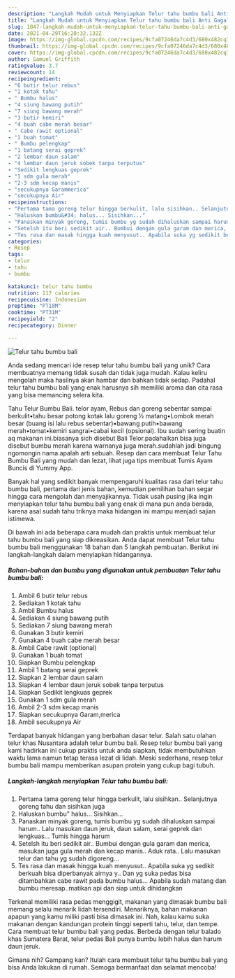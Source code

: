 ```yaml
---
description: "Langkah Mudah untuk Menyiapkan Telur tahu bumbu bali Anti Gagal"
title: "Langkah Mudah untuk Menyiapkan Telur tahu bumbu bali Anti Gagal"
slug: 1847-langkah-mudah-untuk-menyiapkan-telur-tahu-bumbu-bali-anti-gagal
date: 2021-04-29T16:20:32.132Z
image: https://img-global.cpcdn.com/recipes/9cfa07246da7c4d3/680x482cq70/telur-tahu-bumbu-bali-foto-resep-utama.jpg
thumbnail: https://img-global.cpcdn.com/recipes/9cfa07246da7c4d3/680x482cq70/telur-tahu-bumbu-bali-foto-resep-utama.jpg
cover: https://img-global.cpcdn.com/recipes/9cfa07246da7c4d3/680x482cq70/telur-tahu-bumbu-bali-foto-resep-utama.jpg
author: Samuel Griffith
ratingvalue: 3.7
reviewcount: 14
recipeingredient:
- "6 butir telur rebus"
- "1 kotak tahu"
- " Bumbu halus"
- "4 siung bawang putih"
- "7 siung bawang merah"
- "3 butir kemiri"
- "4 buah cabe merah besar"
- " Cabe rawit optional"
- "1 buah tomat"
- " Bumbu pelengkap"
- "1 batang serai geprek"
- "2 lembar daun salam"
- "4 lembar daun jeruk sobek tanpa terputus"
- "Sedikit lengkuas geprek"
- "1 sdm gula merah"
- "2-3 sdm kecap manis"
- "secukupnya Garammerica"
- "secukupnya Air"
recipeinstructions:
- "Pertama tama goreng telur hingga berkulit, lalu sisihkan.. Selanjutnya goreng tahu dan sisihkan juga"
- "Haluskan bumbu&#34; halus... Sisihkan..."
- "Panaskan minyak goreng, tumis bumbu yg sudah dihaluskan sampai harum.. Lalu masukan daun jeruk, daun salam, serai geprek dan lengkuas... Tumis hingga harum"
- "Setelsh itu beri sedikit air.. Bumbui dengan gula garam dan merica, masukan juga gula merah dan kecap manis.. Aduk rata.. Lalu masukan telur dan tahu yg sudah digoreng..."
- "Tes rasa dan masak hingga kuah menyusut.. Apabila suka yg sedikit berkuah bisa diperbanyak airnya y.. Dan yg suka pedas bisa ditambahkan cabe rawit pada bumbu halus... Apabila sudah matang dan bumbu meresap..matikan api dan siap untuk dihidangkan"
categories:
- Resep
tags:
- telur
- tahu
- bumbu

katakunci: telur tahu bumbu 
nutrition: 117 calories
recipecuisine: Indonesian
preptime: "PT18M"
cooktime: "PT31M"
recipeyield: "2"
recipecategory: Dinner

---
```



![Telur tahu bumbu bali](https://img-global.cpcdn.com/recipes/9cfa07246da7c4d3/680x482cq70/telur-tahu-bumbu-bali-foto-resep-utama.jpg)

Anda sedang mencari ide resep telur tahu bumbu bali yang unik? Cara membuatnya memang tidak susah dan tidak juga mudah. Kalau keliru mengolah maka hasilnya akan hambar dan bahkan tidak sedap. Padahal telur tahu bumbu bali yang enak harusnya sih memiliki aroma dan cita rasa yang bisa memancing selera kita.

Tahu Telur Bumbu Bali. telor ayam, Rebus dan goreng sebentar sampai berkulit•tahu besar potong kotak lalu goreng ½ matang•Lombok merah besar (buang isi lalu rebus sebentar)•bawang putih•bawang merah•tomat•kemiri sangrai•cabai kecil (opsional). Ibu sudah sering buatin aq makanan ini.biasanya sich disebut Bali Telor.padahalkan bisa juga disebut bumbu merah karena warnanya juga merah.sudahlah jadi bingung ngomongin nama.apalah arti sebuah. Resep dan cara membuat Telur Tahu Bumbu Bali yang mudah dan lezat, lihat juga tips membuat Tumis Ayam Buncis di Yummy App.

Banyak hal yang sedikit banyak mempengaruhi kualitas rasa dari telur tahu bumbu bali, pertama dari jenis bahan, kemudian pemilihan bahan segar hingga cara mengolah dan menyajikannya. Tidak usah pusing jika ingin menyiapkan telur tahu bumbu bali yang enak di mana pun anda berada, karena asal sudah tahu triknya maka hidangan ini mampu menjadi sajian istimewa.


Di bawah ini ada beberapa cara mudah dan praktis untuk membuat telur tahu bumbu bali yang siap dikreasikan. Anda dapat membuat Telur tahu bumbu bali menggunakan 18 bahan dan 5 langkah pembuatan. Berikut ini langkah-langkah dalam menyiapkan hidangannya.

<!--inarticleads1-->

##### Bahan-bahan dan bumbu yang digunakan untuk pembuatan Telur tahu bumbu bali:

1. Ambil 6 butir telur rebus
1. Sediakan 1 kotak tahu
1. Ambil  Bumbu halus
1. Sediakan 4 siung bawang putih
1. Sediakan 7 siung bawang merah
1. Gunakan 3 butir kemiri
1. Gunakan 4 buah cabe merah besar
1. Ambil  Cabe rawit (optional)
1. Gunakan 1 buah tomat
1. Siapkan  Bumbu pelengkap
1. Ambil 1 batang serai geprek
1. Siapkan 2 lembar daun salam
1. Siapkan 4 lembar daun jeruk sobek tanpa terputus
1. Siapkan Sedikit lengkuas geprek
1. Gunakan 1 sdm gula merah
1. Ambil 2-3 sdm kecap manis
1. Siapkan secukupnya Garam,merica
1. Ambil secukupnya Air


Terdapat banyak hidangan yang berbahan dasar telur. Salah satu olahan telur khas Nusantara adalah telur bumbu bali. Resep telur bumbu bali yang kami hadirkan ini cukup praktis untuk anda siapkan, tidak membutuhkan waktu lama namun tetap terasa lezat di lidah. Meski sederhana, resep telur bumbu bali mampu memberikan asupan protein yang cukup bagi tubuh. 

<!--inarticleads2-->

##### Langkah-langkah menyiapkan Telur tahu bumbu bali:

1. Pertama tama goreng telur hingga berkulit, lalu sisihkan.. Selanjutnya goreng tahu dan sisihkan juga
1. Haluskan bumbu&#34; halus... Sisihkan...
1. Panaskan minyak goreng, tumis bumbu yg sudah dihaluskan sampai harum.. Lalu masukan daun jeruk, daun salam, serai geprek dan lengkuas... Tumis hingga harum
1. Setelsh itu beri sedikit air.. Bumbui dengan gula garam dan merica, masukan juga gula merah dan kecap manis.. Aduk rata.. Lalu masukan telur dan tahu yg sudah digoreng...
1. Tes rasa dan masak hingga kuah menyusut.. Apabila suka yg sedikit berkuah bisa diperbanyak airnya y.. Dan yg suka pedas bisa ditambahkan cabe rawit pada bumbu halus... Apabila sudah matang dan bumbu meresap..matikan api dan siap untuk dihidangkan


Terkenal memiliki rasa pedas menggigit, makanan yang dimasak bumbu bali memang selalu menarik lidah tersendiri. Menariknya, bahan makanan apapun yang kamu miliki pasti bisa dimasak ini. Nah, kalau kamu suka makanan dengan kandungan protein tinggi seperti tahu, telur, dan tempe. Cara membuat telur bumbu bali yang pedas. Berbeda dengan telur balado khas Sumatera Barat, telur pedas Bali punya bumbu lebih halus dan harum daun jeruk. 

Gimana nih? Gampang kan? Itulah cara membuat telur tahu bumbu bali yang bisa Anda lakukan di rumah. Semoga bermanfaat dan selamat mencoba!

